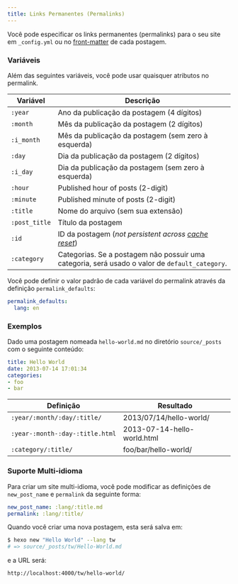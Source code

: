 ```yaml
---
title: Links Permanentes (Permalinks)
---
```


Você pode especificar os links permanentes (permalinks) para o seu site em `_config.yml` ou no [front-matter](front-matter.html) de cada postagem.

### Variáveis

Além das seguintes variáveis, você pode usar quaisquer atributos no permalink.

Variável | Descrição
--- | ---
`:year` | Ano da publicação da postagem (4 dígitos)
`:month` | Mês da publicação da postagem (2 dígitos)
`:i_month` | Mês da publicação da postagem (sem zero à esquerda)
`:day` | Dia da publicação da postagem (2 dígitos)
`:i_day` | Dia da publicação da postagem (sem zero à esquerda)
`:hour` | Published hour of posts (2-digit)
`:minute` | Published minute of posts (2-digit)
`:title` | Nome do arquivo (sem sua extensão)
`:post_title` | Título da postagem
`:id` | ID da postagem (_not persistent across [cache reset](/pt-br/docs/commands#clean)_)
`:category` | Categorias. Se a postagem não possuir uma categoria, será usado o valor de `default_category`.

Você pode definir o valor padrão de cada variável do permalink através da definição `permalink_defaults`:

``` yaml
permalink_defaults:
  lang: en
```

### Exemplos

Dado uma postagem nomeada `hello-world.md` no diretório `source/_posts` com o seguinte conteúdo:

``` yaml
title: Hello World
date: 2013-07-14 17:01:34
categories:
- foo
- bar
```

Definição | Resultado
--- | ---
`:year/:month/:day/:title/` | 2013/07/14/hello-world/
`:year-:month-:day-:title.html` | 2013-07-14-hello-world.html
`:category/:title/` | foo/bar/hello-world/

### Suporte Multi-idioma

Para criar um site multi-idioma, você pode modificar as definições de `new_post_name` e `permalink` da seguinte forma:

``` yaml
new_post_name: :lang/:title.md
permalink: :lang/:title/
```

Quando você criar uma nova postagem, esta será salva em:

``` bash
$ hexo new "Hello World" --lang tw
# => source/_posts/tw/Hello-World.md
```

e a URL será:

``` plain
http://localhost:4000/tw/hello-world/
```
